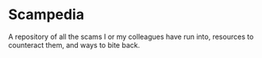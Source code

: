 # Scampedia
A repository of all the scams I or my colleagues have run into, resources to counteract them, and ways to bite back.
